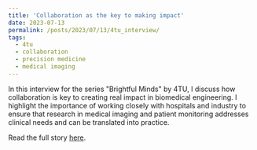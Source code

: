 ```yaml
---
title: 'Collaboration as the key to making impact'
date: 2023-07-13
permalink: /posts/2023/07/13/4tu_interview/
tags:
  - 4tu
  - collaboration
  - precision medicine
  - medical imaging
---
```


In this interview for the series "Brightful Minds" by 4TU, I discuss how collaboration is key to creating real impact in biomedical engineering. I highlight the importance of working closely with hospitals and industry to ensure that research in medical imaging and patient monitoring addresses clinical needs and can be translated into practice. 

Read the full story <a href="https://www.4tu.nl/en/research/high-tech-for-a-sustainable-future/htsf-news-archive/brightful-minds-eng-4/" target="_blank">here</a>.


